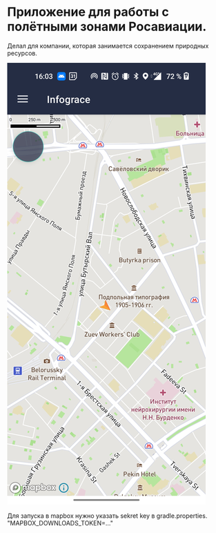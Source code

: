 # Приложение для работы с полётными зонами Росавиации.
Делал для компании, которая занимается сохранением природных ресурсов.

![sdvsvs](https://github.com/ztzmtv/MapBox/blob/mapbox_azmetov/Screenshot_2022_08_15_16_03_24_76_0e27cbb23a65ddcf96068423a0d61f6a.jpg)

Для запуска в mapbox нужно указать sekret key в gradle.properties. "MAPBOX_DOWNLOADS_TOKEN=..."
